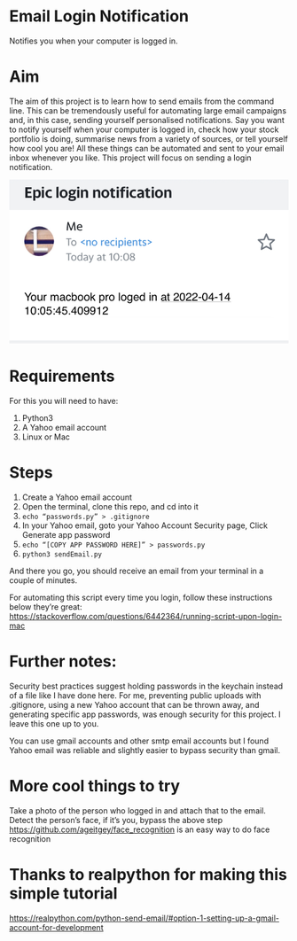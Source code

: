 # Email Login Notification
Notifies you when your computer is logged in.

# Aim 

The aim of this project is to learn how to send emails from the command line. This can be tremendously useful for automating large email campaigns and, in this case, sending yourself personalised notifications. Say you want to notify yourself when your computer is logged in, check how your stock portfolio is doing, summarise news from a variety of sources, or tell yourself how cool you are! All these things can be automated and sent to your email inbox whenever you like. This project will focus on sending a login notification.

![image of email notification](./img/emailNotification.jpg)

# Requirements

For this you will need to have:

1. Python3
2. A Yahoo email account
3. Linux or Mac

# Steps

1. Create a Yahoo email account
2. Open the terminal, clone this repo, and cd into it
3. `echo “passwords.py” > .gitignore`
4. In your Yahoo email, goto your Yahoo Account Security page, Click Generate app password
5. `echo “[COPY APP PASSWORD HERE]” > passwords.py`
6. `python3 sendEmail.py`

And there you go, you should receive an email from your terminal in a couple of minutes.

For automating this script every time you login, follow these instructions below they’re great:
https://stackoverflow.com/questions/6442364/running-script-upon-login-mac


# Further notes:

Security best practices suggest holding passwords in the keychain instead of a file like I have done here. For me, preventing public uploads with .gitignore, using a new Yahoo account that can be thrown away, and generating specific app passwords, was enough security for this project. I leave this one up to you. 

You can use gmail accounts and other smtp email accounts but I found Yahoo email was reliable and slightly easier to bypass security than gmail.

# More cool things to try

Take a photo of the person who logged in and attach that to the email.
Detect the person’s face, if it’s you, bypass the above step
https://github.com/ageitgey/face_recognition is an easy way to do face recognition

# Thanks to realpython for making this simple tutorial
https://realpython.com/python-send-email/#option-1-setting-up-a-gmail-account-for-development


